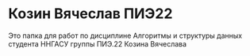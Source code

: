 # Козин Вячеслав ПИЭ22
Это папка для работ по дисциплине Алгоритмы и структуры данных студента ННГАСУ группы ПИЭ.22 Козина Вячеслава
